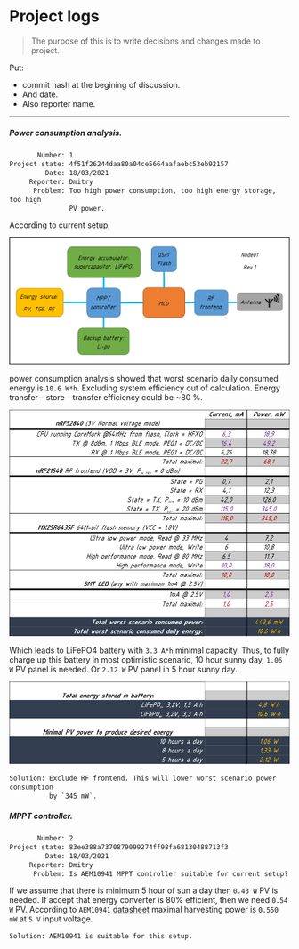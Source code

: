 # Project logs
> The purpose of this is to write decisions and changes made to project.  

Put:  
* commit hash at the begining of discussion.
* And date.
* Also reporter name.  

---

##### Power consumption analysis.  
```
       Number: 1  
Project state: 4f51f26244daa80a04ce5664aafaebc53eb92157  
         Date: 18/03/2021  
     Reporter: Dmitry  
      Problem: Too high power consumption, too high energy storage, too high
               PV power.  
```
According to current setup,

![BlockScheme](images/number_1/BlockScheme.png)  

power consumption analysis showed that worst
scenario daily consumed energy is `10.6 W*h`. Excluding system efficiency out
of calculation. Energy transfer - store - transfer efficiency could be ~80 %.

![PowerConsumption](images/number_1/PowerConsumption.png)  

Which leads to LiFePO4 battery with `3.3 A*h` minimal capacity. Thus, to fully
charge up this battery in most optimistic scenario, 10 hour sunny day, `1.06 W`
PV panel is needed. Or `2.12 W` PV panel in 5 hour sunny day.  

![EnergyStored](images/number_1/PowerConsumption_next_1.png)  

```
Solution: Exclude RF frontend. This will lower worst scenario power consumption
          by `345 mW`.
```

##### MPPT controller.
```
       Number: 2
Project state: 83ee388a7370879099274ff98fa68130488713f3 
         Date: 18/03/2021  
     Reporter: Dmitry  
      Problem: Is AEM10941 MPPT controller suitable for current setup?
```
If we assume that there is minimum 5 hour of sun a day then `0.43 W` PV is
needed. If accept that energy converter is 80% efficient, then we need
`0.54 W` PV. According to `AEM10941` [datasheet](../datasheet/DS_AEM10941.pdf)
maximal harvesting power is `0.550 mW` at `5 V` input voltage.

```
Solution: AEM10941 is suitable for this setup.
```
